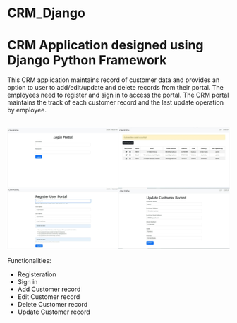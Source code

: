 # CRM_Django
<h1>CRM Application designed using Django Python Framework</h1>
This CRM application maintains record of customer data and provides an option to user to add/edit/update and delete records from their portal. The employees need to register and sign in to access the portal. The CRM portal maintains the track of each customer record and the last update operation by employee.
<br></br>

![Screenshot](snapshot.jpg)

Functionalities:
- Registeration
- Sign in 
- Add Customer record
- Edit Customer record
- Delete Customer record
- Update Customer record